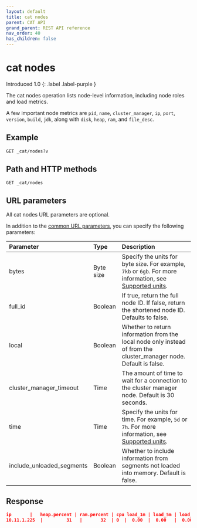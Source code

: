 ```yaml
---
layout: default
title: cat nodes
parent: CAT API
grand_parent: REST API reference
nav_order: 40
has_children: false
---
```


# cat nodes
Introduced 1.0
{: .label .label-purple }

The cat nodes operation lists node-level information, including node roles and load metrics.

A few important node metrics are `pid`, `name`, `cluster_manager`, `ip`, `port`, `version`, `build`, `jdk`, along with `disk`, `heap`, `ram`, and `file_desc`.

## Example

```
GET _cat/nodes?v
```

## Path and HTTP methods

```
GET _cat/nodes
```

## URL parameters

All cat nodes URL parameters are optional.

In addition to the [common URL parameters]({{site.url}}{{site.baseurl}}/opensearch/rest-api/cat/index), you can specify the following parameters:

Parameter | Type | Description
:--- | :--- | :---
bytes | Byte size | Specify the units for byte size. For example, `7kb` or `6gb`. For more information, see [Supported units]({{site.url}}{{site.baseurl}}/opensearch/units/).
full_id | Boolean | If true, return the full node ID. If false, return the shortened node ID. Defaults to false.
local | Boolean | Whether to return information from the local node only instead of from the cluster_manager node. Default is false.
cluster_manager_timeout | Time | The amount of time to wait for a connection to the cluster manager node. Default is 30 seconds.
time | Time | Specify the units for time. For example, `5d` or `7h`. For more information, see [Supported units]({{site.url}}{{site.baseurl}}/opensearch/units/).
include_unloaded_segments | Boolean | Whether to include information from segments not loaded into memory. Default is false.


## Response

```json
ip       |   heap.percent | ram.percent | cpu load_1m | load_5m | load_15m | node.role | node.roles |     master |  name
10.11.1.225  |         31   |       32  | 0  |  0.00  |  0.00   |  0.00 di  | data,ingest,ml | -   |   data-e5b89ad7
```
